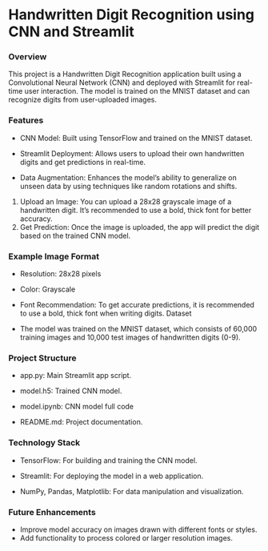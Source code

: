 # Handwritten Digit Recognition using CNN and Streamlit

### Overview
This project is a Handwritten Digit Recognition application built using a Convolutional Neural Network (CNN) and deployed with Streamlit for real-time user interaction. The model is trained on the MNIST dataset and can recognize digits from user-uploaded images.

###  Features
- CNN Model: Built using TensorFlow and trained on the MNIST dataset.

- Streamlit Deployment: Allows users to upload their own handwritten digits and get predictions in real-time.

- Data Augmentation: Enhances the model’s ability to generalize on unseen data by using techniques like random rotations and shifts.

1. Upload an Image: You can upload a 28x28 grayscale image of a handwritten digit. It’s recommended to use a bold, thick font for better accuracy.
2. Get Prediction: Once the image is uploaded, the app will predict the digit based on the trained CNN model.

### Example Image Format
- Resolution: 28x28 pixels

- Color: Grayscale

- Font Recommendation: To get accurate predictions, it is recommended to use a bold, thick font when writing digits.
Dataset

- The model was trained on the MNIST dataset, which consists of 60,000 training images and 10,000 test images of handwritten digits (0-9).

### Project Structure
- app.py: Main Streamlit app script.

- model.h5: Trained CNN model.

- model.ipynb: CNN model full code

- README.md: Project documentation.


### Technology Stack
- TensorFlow: For building and training the CNN model.

- Streamlit: For deploying the model in a web application.

- NumPy, Pandas, Matplotlib: For data manipulation and visualization.


### Future Enhancements
- Improve model accuracy on images drawn with different fonts or styles.
- Add functionality to process colored or larger resolution images.

